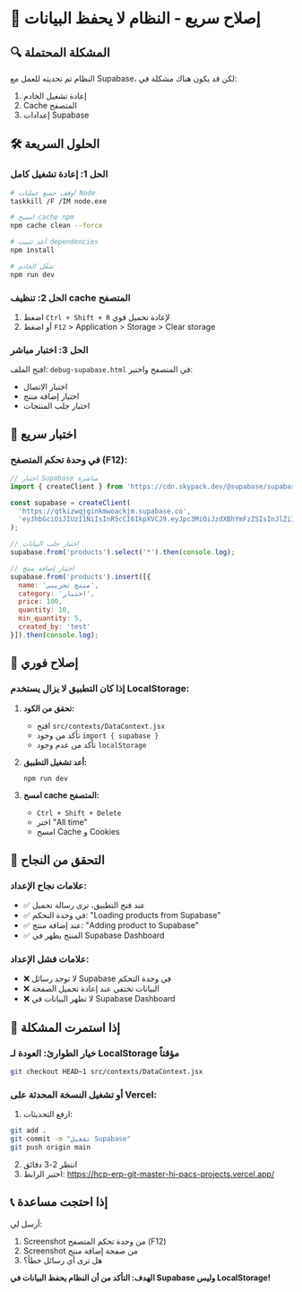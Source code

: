 # 🚨 إصلاح سريع - النظام لا يحفظ البيانات

## 🔍 المشكلة المحتملة

النظام تم تحديثه للعمل مع Supabase، لكن قد يكون هناك مشكلة في:
1. إعادة تشغيل الخادم
2. Cache المتصفح
3. إعدادات Supabase

## 🛠️ الحلول السريعة

### الحل 1: إعادة تشغيل كامل
```bash
# أوقف جميع عمليات Node
taskkill /F /IM node.exe

# امسح cache npm
npm cache clean --force

# أعد تثبيت dependencies
npm install

# شغّل الخادم
npm run dev
```

### الحل 2: تنظيف cache المتصفح
1. اضغط `Ctrl + Shift + R` لإعادة تحميل قوي
2. أو اضغط `F12` > Application > Storage > Clear storage

### الحل 3: اختبار مباشر
افتح الملف: `debug-supabase.html` في المتصفح واختبر:
- اختبار الاتصال
- اختبار إضافة منتج
- اختبار جلب المنتجات

## 🎯 اختبار سريع

### في وحدة تحكم المتصفح (F12):
```javascript
// اختبار Supabase مباشرة
import { createClient } from 'https://cdn.skypack.dev/@supabase/supabase-js';

const supabase = createClient(
  'https://qtkizwqjginkmwoackjm.supabase.co',
  'eyJhbGciOiJIUzI1NiIsInR5cCI6IkpXVCJ9.eyJpc3MiOiJzdXBhYmFzZSIsInJlZiI6InF0a2l6d3FqZ2lua213b2Fja2ptIiwicm9sZSI6ImFub24iLCJpYXQiOjE3NTI1Nzg3NDgsImV4cCI6MjA2ODE1NDc0OH0.1kLdAHV2uLaAoHnaL7coI35yA5gsZt1c4QOKncSBzTs'
);

// اختبار جلب البيانات
supabase.from('products').select('*').then(console.log);

// اختبار إضافة منتج
supabase.from('products').insert([{
  name: 'منتج تجريبي',
  category: 'اختبار',
  price: 100,
  quantity: 10,
  min_quantity: 5,
  created_by: 'test'
}]).then(console.log);
```

## 🔧 إصلاح فوري

### إذا كان التطبيق لا يزال يستخدم LocalStorage:

1. **تحقق من الكود:**
   - افتح `src/contexts/DataContext.jsx`
   - تأكد من وجود `import { supabase }`
   - تأكد من عدم وجود `localStorage`

2. **أعد تشغيل التطبيق:**
   ```bash
   npm run dev
   ```

3. **امسح cache المتصفح:**
   - `Ctrl + Shift + Delete`
   - اختر "All time"
   - امسح Cache و Cookies

## 🎯 التحقق من النجاح

### علامات نجاح الإعداد:
- ✅ عند فتح التطبيق، ترى رسالة تحميل
- ✅ في وحدة التحكم: "Loading products from Supabase"
- ✅ عند إضافة منتج: "Adding product to Supabase"
- ✅ المنتج يظهر في Supabase Dashboard

### علامات فشل الإعداد:
- ❌ لا توجد رسائل Supabase في وحدة التحكم
- ❌ البيانات تختفي عند إعادة تحميل الصفحة
- ❌ لا تظهر البيانات في Supabase Dashboard

## 🚀 إذا استمرت المشكلة

### خيار الطوارئ: العودة لـ LocalStorage مؤقتاً
```bash
git checkout HEAD~1 src/contexts/DataContext.jsx
```

### أو تشغيل النسخة المحدثة على Vercel:
1. ارفع التحديثات:
```bash
git add .
git commit -m "تفعيل Supabase"
git push origin main
```

2. انتظر 2-3 دقائق
3. اختبر الرابط: https://hcp-erp-git-master-hi-pacs-projects.vercel.app/

## 📞 إذا احتجت مساعدة

أرسل لي:
1. Screenshot من وحدة تحكم المتصفح (F12)
2. Screenshot من صفحة إضافة منتج
3. هل ترى أي رسائل خطأ؟

**الهدف: التأكد من أن النظام يحفظ البيانات في Supabase وليس LocalStorage!**
